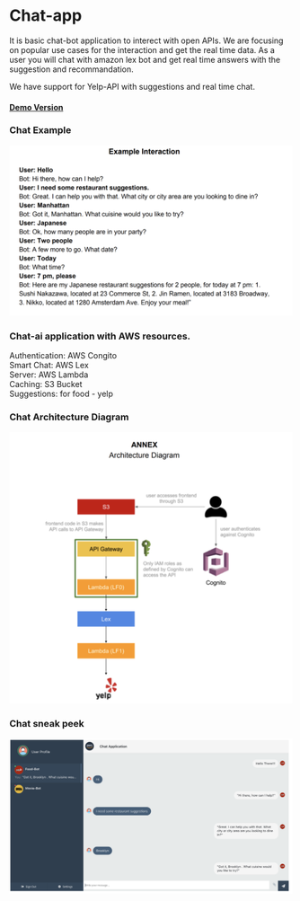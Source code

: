 # Chat-app

It is basic chat-bot application to interect with open APIs. We are focusing on popular use cases for the interaction and get the real time data. As a user you will chat with amazon lex bot and get real time answers with the suggestion and recommandation.

We have support for Yelp-API with suggestions and real time chat. <br/>
#### [Demo Version]( https://chat1-app.auth.us-west-2.amazoncognito.com/login?response_type=token&client_id=519apbf5kblmhjt7h3qsljdeba&redirect_uri=https://s3-us-west-2.amazonaws.com/chat1-backet/index.html)

### Chat Example

![example](/temp/chat-example.png)

### Chat-ai application with AWS resources.

Authentication: AWS Congito<br/>
Smart Chat: AWS Lex<br/>
Server: AWS Lambda<br/>
Caching: S3 Bucket<br/>
Suggestions: for food - yelp<br/>

### Chat Architecture Diagram

![diagram](/temp/arch-diag.png)


### Chat sneak peek

![snap](/temp/chat-front.png)
